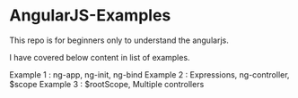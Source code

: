 # AngularJS-Examples
This repo is for beginners only to understand the angularjs.

I have covered below content in list of examples.

Example 1 : ng-app, ng-init, ng-bind
Example 2 : Expressions,  ng-controller, $scope
Example 3 :  $rootScope, Multiple controllers
